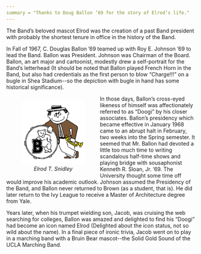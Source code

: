 ```yaml
---
summary = "Thanks to Doug Ballon ’69 for the story of Elrod’s life."
---
```


The Band’s beloved mascot Elrod was the creation of a past Band president with probably the shortest tenure in office in the history of the Band.

In Fall of 1967, C. Douglas Ballon ’69 teamed up with Roy E. Johnson ’69 to lead the Band. Ballon was President. Johnson was Chairman of the Board. Ballon, an art major and cartoonist, modestly drew a self-portrait for the Band’s letterhead (It should be noted that Ballon played French Horn in the Band, but also had credentials as the first person to blow “Charge!!!” on a bugle in Shea Stadium--so the depiction with bugle in hand has some historical significance).

<figure class="my-2 me-3" style="float: left">
    <img alt="Elrod Snidley" src="/assets/images/hd_elrod.png" width=169 height=169>
    <figcaption style="text-align: center; font-style: italic">Elrod T. Snidley</figcaption>
</figure>

In those days, Ballon’s cross-eyed likeness of himself was affectionately referred to as “Doogi” by his closer associates. Ballon’s presidency which became effective in January 1968 came to an abrupt halt in February, two weeks into the Spring semester. It seemed that Mr. Ballon had devoted a little too much time to writing scandalous half-time shows and playing bridge with sousaphonist Kenneth R. Sloan, Jr. ’69. The University thought some time off would improve his academic outlook. Johnson assumed the Presidency of the Band, and Ballon never returned to Brown (as a student, that is). He did later return to the Ivy League to receive a Master of Architecture degree from Yale.

Years later, when his trumpet wielding son, Jacob, was cruising the web searching for colleges, Ballon was amazed and delighted to find his “Doogi” had become an icon named Elrod (Delighted about the icon status, not so wild about the name). In a final piece of ironic trivia, Jacob went on to play in a marching band with a Bruin Bear mascot--the Solid Gold Sound of the UCLA Marching Band.
